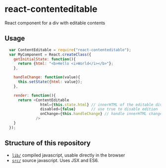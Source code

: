 react-contenteditable
=====================

React component for a div with editable contents

## Usage
```javascript
  var ContentEditable = require("react-contenteditable");
  var MyComponent = React.createClass({
    getInitialState: function(){
      return {html: "<b>Hello <i>World</i></b>"};
    },

    handleChange: function(value){
      this.setState({html: value});
    },

    render: function(){
      return <ContentEditable
                html={this.state.html} // innerHTML of the editable div
                disabled={false}       // use true to disable edition
                onChange={this.handleChange} // handle innerHTML change
              />
    }
  });
```

## Structure of this repository
 * [`lib/`](https://github.com/lovasoa/react-contenteditable/tree/master/lib) compiled javascript, usable directly in the browser
 * [`src/`](https://github.com/lovasoa/react-contenteditable/tree/master/src) source javascript. Uses JSX and ES6.
